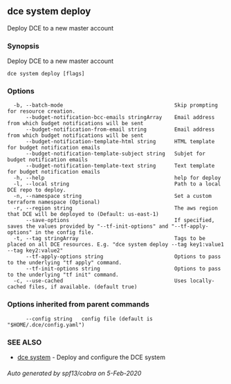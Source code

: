 ## dce system deploy

Deploy DCE to a new master account

### Synopsis

Deploy DCE to a new master account

```
dce system deploy [flags]
```

### Options

```
  -b, --batch-mode                                    Skip prompting for resource creation.
      --budget-notification-bcc-emails stringArray    Email address from which budget notifications will be sent
      --budget-notification-from-email string         Email address from which budget notifications will be sent
      --budget-notification-template-html string      HTML template for budget notification emails
      --budget-notification-template-subject string   Subjet for budget notification emails
      --budget-notification-template-text string      Text template for budget notification emails
  -h, --help                                          help for deploy
  -l, --local string                                  Path to a local DCE repo to deploy.
  -n, --namespace string                              Set a custom terraform namespace (Optional)
  -r, --region string                                 The aws region that DCE will be deployed to (Default: us-east-1)
      --save-options                                  If specified, saves the values provided by "--tf-init-options" and "--tf-apply-options" in the config file.
  -t, --tag stringArray                               Tags to be placed on all DCE resources. E.g. "dce system deploy --tag key1:value1 --tag key2:value2"
      --tf-apply-options string                       Options to pass to the underlying "tf apply" command.
      --tf-init-options string                        Options to pass to the underlying "tf init" command.
  -c, --use-cached                                    Uses locally-cached files, if available. (default true)
```

### Options inherited from parent commands

```
      --config string   config file (default is "$HOME/.dce/config.yaml")
```

### SEE ALSO

* [dce system](dce_system.md)	 - Deploy and configure the DCE system

###### Auto generated by spf13/cobra on 5-Feb-2020
